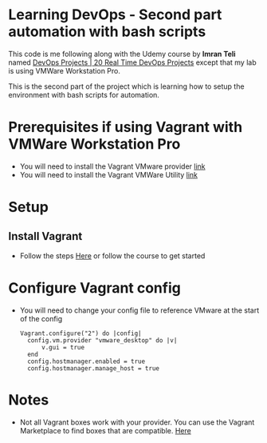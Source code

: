 # Learning DevOps - Second part automation with bash scripts
This code is me following along with the Udemy course by **Imran Teli** named [DevOps Projects | 20 Real Time DevOps Projects](https://www.udemy.com/course/devopsprojects/) except that my lab is using VMWare Workstation Pro.

This is the second part of the project which is learning how to setup the environment with bash scripts for automation.

# Prerequisites if using Vagrant with VMWare Workstation Pro
- You will need to install the Vagrant VMware provider [link](https://www.vagrantup.com/docs/providers/vmware/installation)
- You will need to install the Vagrant VMWare Utility [link](https://www.vagrantup.com/docs/providers/vmware/vagrant-vmware-utility)

# Setup
## Install Vagrant
- Follow the steps [Here](https://learn.hashicorp.com/tutorials/vagrant/getting-started-install?in=vagrant/getting-started) or follow the course to get started

# Configure Vagrant config
- You will need to change your config file to reference VMware at the start of the config
  ```vagrant
  Vagrant.configure("2") do |config|
    config.vm.provider "vmware_desktop" do |v|
        v.gui = true
    end
    config.hostmanager.enabled = true 
    config.hostmanager.manage_host = true
  ```

# Notes
- Not all Vagrant boxes work with your provider. You can use the Vagrant Marketplace to find boxes that are compatible. [Here](https://app.vagrantup.com/boxes/search?provider=vmware)